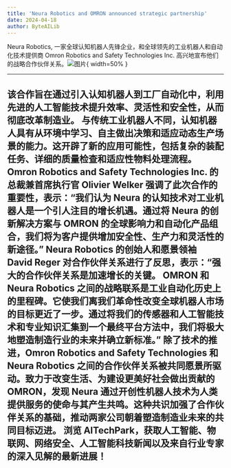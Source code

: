 ```yaml
---
title: 'Neura Robotics and OMRON announced strategic partnership'
date: 2024-04-18
author: ByteAILib
---
```


Neura Robotics, 一家全球认知机器人先锋企业，和全球领先的工业机器人和自动化技术提供商 Omron Robotics and Safety Technologies Inc. 高兴地宣布他们的战略合作伙伴关系。![图片](https://ai-techpark.com/wp-content/uploads/2020/06/Buyer-Guide-500x281-1.jpg){ width=50% }

---
该合作旨在通过引入认知机器人到工厂自动化中，利用先进的人工智能技术提升效率、灵活性和安全性，从而彻底改革制造业。
与传统工业机器人不同，认知机器人具有从环境中学习、自主做出决策和适应动态生产场景的能力。这开辟了新的应用可能性，包括复杂的装配任务、详细的质量检查和适应性物料处理流程。
Omron Robotics and Safety Technologies Inc. 的总裁兼首席执行官 Olivier Welker 强调了此次合作的重要性，表示：“我们认为 Neura 的认知技术对工业机器人是一个引人注目的增长机遇。通过将 Neura 的创新解决方案与 OMRON 的全球影响力和自动化产品组合，我们将为客户提供增加安全性、生产力和灵活性的新途径。”
Neura Robotics 的创始人和愿景领袖 David Reger 对合作伙伴关系进行了反思，表示：“强大的合作伙伴关系是加速增长的关键。 OMRON 和 Neura Robotics 之间的战略联系是工业自动化历史上的里程碑。它使我们离我们革命性改变全球机器人市场的目标更近了一步。通过将我们的传感器和人工智能技术和专业知识汇集到一个最终平台方法中，我们将极大地塑造制造行业的未来并确立新标准。”
除了技术的推进，Omron Robotics and Safety Technologies 和 Neura Robotics 之间的合作伙伴关系被共同愿景所驱动。致力于改变生活、为建设更美好社会做出贡献的 OMRON，发现 Neura 通过开创性机器人技术为人类提供服务的使命与其产生共鸣。这种共识加强了合作伙伴关系的基础，推动两家公司朝着塑造制造业未来的共同目标迈进。
浏览 AITechPark，获取人工智能、物联网、网络安全、人工智能科技新闻以及来自行业专家的深入见解的最新进展！
---
